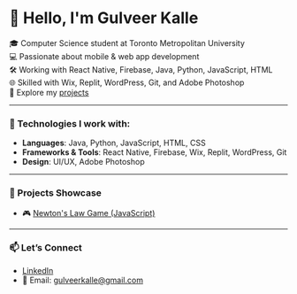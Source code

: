 # 👋 Hello, I'm Gulveer Kalle

🎓 Computer Science student at Toronto Metropolitan University  
💻 Passionate about mobile & web app development  
🛠️ Working with React Native, Firebase, Java, Python, JavaScript, HTML  
🌐 Skilled with Wix, Replit, WordPress, Git, and Adobe Photoshop  
📁 Explore my [projects](https://github.com/gulveerkalle?tab=repositories)

---

### 🔧 Technologies I work with:
- **Languages**: Java, Python, JavaScript, HTML, CSS
- **Frameworks & Tools**: React Native, Firebase, Wix, Replit, WordPress, Git
- **Design**: UI/UX, Adobe Photoshop

---

### 📌 Projects Showcase

- 🎮 [Newton's Law Game (JavaScript)](https://github.com/Gulveer-Kalle/Newton-s-Law)

---

### 📫 Let’s Connect

- [LinkedIn](https://linkedin.com/in/yourprofile)
- 📧 Email: gulveerkalle@gmail.com
